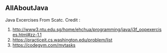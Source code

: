 ## AllAboutJava
Java Excercises From Scatc.
Credit : 
1. http://www3.ntu.edu.sg/home/ehchua/programming/java/j3f_oopexercises.html#zz-1.1
2. https://practiceit.cs.washington.edu/problem/list
3. https://codegym.com/mytasks

